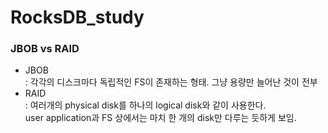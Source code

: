 # RocksDB_study

### JBOB vs RAID
- JBOB  
: 각각의 디스크마다 독립적인 FS이 존재하는 형태. 그냥 용량만 늘어난 것이 전부
- RAID  
: 여러개의 physical disk를 하나의 logical disk와 같이 사용한다.  
user application과 FS 상에서는 마치 한 개의 disk만 다루는 듯하게 보임.